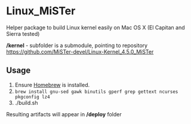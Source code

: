 # Linux_MiSTer
Helper package to build Linux kernel easily on Mac OS X (El Capitan and Sierra tested)

__/kernel__ - subfolder is a submodule, pointing to repository https://github.com/MiSTer-devel/Linux-Kernel_4.5.0_MiSTer

## Usage

1. Ensure [Homebrew](https://brew.sh/) is installed.
2. ```brew install gnu-sed gawk binutils gperf grep gettext ncurses pkgconfig lz4```
3. ./build.sh

Resulting artifacts will appear in __/deploy__ folder
